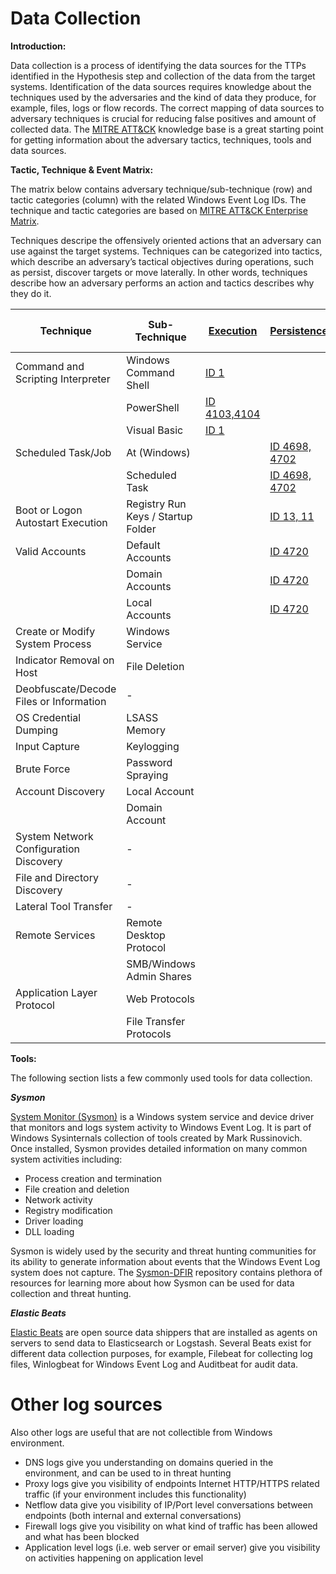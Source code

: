 # Data Collection

**Introduction:**

Data collection is a process of identifying the data sources for the TTPs identified in the Hypothesis step and collection of the data from the target systems. Identification of the data sources requires knowledge about the techniques used by the adversaries and the kind of data they produce, for example, files, logs or flow records. The correct mapping of data sources to adversary techniques is crucial for reducing false positives and amount of collected data. The [MITRE ATT&CK](https://attack.mitre.org/) knowledge base is a great starting point for getting information about the adversary tactics, techniques, tools and data sources.

**Tactic, Technique & Event Matrix:**

The matrix below contains adversary technique/sub-technique (row) and tactic categories (column) with the related Windows Event Log IDs. The technique and tactic categories are based on [MITRE ATT&CK Enterprise Matrix](https://attack.mitre.org/matrices/enterprise/).

Techniques descripe the offensively oriented actions that an adversary can use against the target systems.
Techniques can be categorized into tactics, which describe an adversary’s tactical objectives during operations, such as persist, discover targets or move laterally. In other words, techniques describe how an adversary performs an action and tactics describes why they do it.

|Technique| Sub-Technique                           | [Execution](tactics/Execution/README.md) | [Persistence](tactics/Persistence/README.md)        | [Privilege Escalation](tactics/Privilege%20Escalation/README.md)                      |[Defence Evasion](tactics/Defence%20Evasion/README.md)|[Credential Access](tactics/Credential%20Access/README.md)| [Discovery](tactics/Discovery/README.md)|[Lateral Movement](tactics/Lateral%20Movement/README.md)| [Command and Control](tactics/Command%20and%20Control/README.md)|
|---| ------------------------------ | ---- | ---------- | ----------------------------- | ------------- | ---------- | ---------- | ------------- | ---------- |
|Command and Scripting Interpreter| Windows Command Shell |[ID 1](tactics/Execution/T1059/T1059.003/README.md)|  |  |  |  |  |  |
|| PowerShell |[ID 4103,4104](tactics/Execution/T1059/T1059.001/README.md)|  |  |  |  |  |  |
|| Visual Basic |[ID 1](tactics/Execution/T1059/T1059.005/README.md)|  |  |  |  |  |  |
|Scheduled Task/Job| At (Windows) ||[ID 4698, 4702](tactics/Persistence/T1053/T1053.002/README.md)|[ID 4698, 4702](tactics/Privilege%20Escalation/T1053/T1053.002/README.md)|  |  |  |  |
|| Scheduled Task ||[ID 4698, 4702](tactics/Persistence/T1053/T1053.005/README.md)|[ID 4698, 4702](tactics/Privilege%20Escalation/T1053/T1053.005/README.md)|  |  |  |  |
|Boot or Logon Autostart Execution| Registry Run Keys / Startup Folder |  |[ID 13, 11](tactics/Persistence/T1547/T1547.001/README.md)|  |  |  |  |  |
|Valid Accounts| Default Accounts |  |[ID 4720](tactics/Persistence/T1078/T1078.001/README.md)|[ID 4672](tactics/Privilege%20Escalation/T1078/T1078.001/README.md)|  |  |  |  |
|| Domain Accounts |  |[ID 4720](tactics/Persistence/T1078/T1078.002/README.md)|[ID 4672](tactics/Privilege%20Escalation/T1078/T1078.002/README.md)|  |  |  |  |
|| Local Accounts |  |[ID 4720](tactics/Persistence/T1078/T1078.003/README.md)|[ID 4672](tactics/Privilege%20Escalation/T1078/T1078.003/README.md)|  |  |  |  |
|Create or Modify System Process| Windows Service |  |  |[ID 7045, 4697](tactics/Privilege%20Escalation/T1543/T1543.003/README.md)| |  |  |  |
|Indicator Removal on Host| File Deletion |  |  |  |[ID 23](tactics/Defence%20Evasion/T1070/T1070.004/README.md)|  |  |  |
|Deobfuscate/Decode Files or Information|-|  |  |  |[ID 4103](tactics/Defence%20Evasion/T1140/README.md)|  |  |  |
|OS Credential Dumping|LSASS Memory|  |  |  |  |[ID 7](tactics/Credential%20Access/T1003/T1003.001/README.md)|  |  |
|Input Capture|Keylogging|  |  |  |  |[ID 12](tactics/Credential%20Access/T1056/T1056.001/README.md)|  |  |
|Brute Force|Password Spraying|  |  |  |  |[ID 4625, 4771](tactics/Credential%20Access/T1110/T1110.003/README.md)|  |  |
|Account Discovery|Local Account|  |  |  |  |  |[ID 1](tactics/Discovery/T1087/T1087.001/README.md)|  |
||Domain Account|  |  |  |  |  |[ID 1](tactics/Discovery/T1087/T1087.002/README.md)|  |
|System Network Configuration Discovery|-|  |  |  |  |  |[ID 1](tactics/Discovery/T1016/README.md)|  |
|File and Directory Discovery|-|  |  |  |  |  |[ID 4103](tactics/Discovery/T1083/README.md)|  |
|Lateral Tool Transfer|-|  |  |  |  |  |  |[ID 5140](tactics/Lateral%20Movement/T1570/README.md)|
|Remote Services| Remote Desktop Protocol |  |  |  |  |  |  |[ID 4624](tactics/Lateral%20Movement/T1021/T1021.001/README.md)|
||SMB/Windows Admin Shares|  |  |  |  |  |  |[ID 5140](tactics/Lateral%20Movement/T1021/T1021.002/README.md)|
|Application Layer Protocol|Web Protocols|  |  |  |  |  |  |  |[ID 3](tactics/Command%20and%20Control/T1071/T1071.001/README.md)|
||File Transfer Protocols|  |  |  |  |  |  |  |[ID 3](tactics/Command%20and%20Control/T1071/T1071.002/README.md)|

**Tools:**

The following section lists a few commonly used tools for data collection.

***Sysmon***

[System Monitor (Sysmon)](https://docs.microsoft.com/en-us/sysinternals/downloads/sysmon) is a Windows system service and device driver that monitors and logs system activity to Windows Event Log. It is part of Windows Sysinternals collection of tools created by Mark Russinovich. Once installed, Sysmon provides detailed information on many common system activities including:

* Process creation and termination
* File creation and deletion
* Network activity
* Registry modification
* Driver loading
* DLL loading

Sysmon is widely used by the security and threat hunting communities for its ability to generate information about events that the Windows Event Log system does not capture. The [Sysmon-DFIR](https://github.com/MHaggis/sysmon-dfir) repository contains plethora of resources for learning more about how Sysmon can be used for data collection and threat hunting.

***Elastic Beats***

[Elastic Beats](https://www.elastic.co/beats/) are open source data shippers that are installed as agents on servers to send data to Elasticsearch or Logstash. Several Beats exist for different data collection purposes, for example, Filebeat for collecting log files, Winlogbeat for Windows Event Log and Auditbeat for audit data.

# Other log sources
Also other logs are useful that are not collectible from Windows environment.

* DNS logs give you understanding on domains queried in the environment, and can be used to in threat hunting
* Proxy logs give you visibility of endpoints Internet HTTP/HTTPS related traffic (if your environment includes this functionality)
* Netflow data give you visibility of IP/Port level conversations between endpoints (both internal and external conversations)
* Firewall logs give you visibility on what kind of traffic has been allowed and what has been blocked  
* Application level logs (i.e. web server or email server) give you visibility on activities happening on application level
